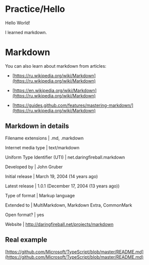 # Practice/Hello

Hello World!

I learned markdown.

# Markdown 

You can also learn about markdown from articles:

* [https://ru.wikipedia.org/wiki/Markdown](https://ru.wikipedia.org/wiki/Markdown) 

* [https://en.wikipedia.org/wiki/Markdown](https://ru.wikipedia.org/wiki/Markdown)

* [https://guides.github.com/features/mastering-markdown/](https://ru.wikipedia.org/wiki/Markdown)

 

 Markdown in details
--------------------

Filename extensions            |               .md, .markdown

Internet media type            |               text/markdown

Uniform Type Identifier (UTI)  |   	       net.daringfireball.markdown

Developed by                   |               John Gruber

Initial release                |               March 19, 2004 (14 years ago)

Latest release                 |               1.0.1 (December 17, 2004 (13 years ago))

Type of format                 |               Markup language

Extended to                    |               MultiMarkdown, Markdown Extra, CommonMark

Open format?                   |               yes

Website                        |               http://daringfireball.net/projects/markdown

 

## Real example

[https://github.com/Microsoft/TypeScript/blob/master/README.md](https://github.com/Microsoft/TypeScript/blob/master/README.md)